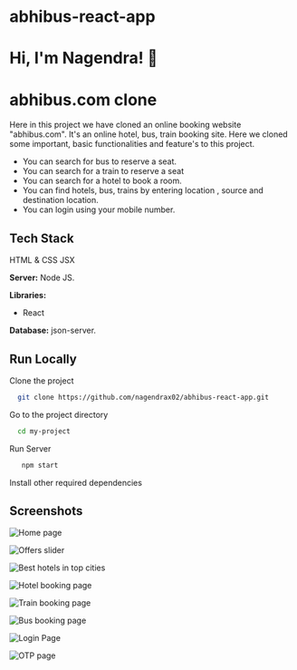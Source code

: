 # abhibus-react-app
# Hi, I'm Nagendra! 👋

  
# abhibus.com clone

Here in this project we have cloned an online booking website "abhibus.com".  It's an online hotel, bus, train booking site.
Here we cloned some important, basic functionalities and feature's to this project. <br>
* You can search for bus to reserve a seat. <br>
* You can search for a train to reserve a seat <br>
* You can search for a hotel to book a room.<br>
* You can find hotels, bus, trains by entering location , source and destination location.<br>
* You can login using your mobile number.<br>

## Tech Stack

HTML & CSS
JSX 

**Server:** Node JS.

**Libraries:**
* React


**Database:** json-server.

  
## Run Locally

Clone the project

```bash
  git clone https://github.com/nagendrax02/abhibus-react-app.git
```

Go to the project directory

```bash
  cd my-project
```

Run Server 
```bash
   npm start
```




Install other required dependencies



  
## Screenshots

![Home page](https://user-images.githubusercontent.com/76935781/135754441-f335e4ec-c6fa-4675-860e-aa81b07e8a4b.png)


![Offers slider](https://user-images.githubusercontent.com/76935781/135754471-00773034-1181-4e3f-85ac-4a022c155131.png)


![Best hotels in top cities](https://user-images.githubusercontent.com/76935781/135754495-75707e0e-280c-4f92-aa4a-6045faf3102d.png)

![Hotel booking page](https://user-images.githubusercontent.com/76935781/135754515-b233f58f-8d5c-4006-b81b-87e36c92f186.png)

![Train booking page](https://user-images.githubusercontent.com/76935781/135754537-b7640a71-0ffc-4893-8b53-a47707d95f9f.png)


![Bus booking page](https://user-images.githubusercontent.com/76935781/135754554-94ebea4a-249e-4253-88d7-30b95c982868.png)

![Login Page](https://user-images.githubusercontent.com/76935781/135754587-ecceaa23-2273-4569-a9ab-458cda61cb87.png)

![OTP page](https://user-images.githubusercontent.com/76935781/135754603-b7d3f4fe-f665-41e3-b18d-7755525e21a7.png)


